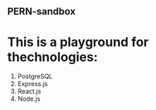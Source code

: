 ## PERN-sandbox


# This is a playground for thechnologies:

 1. PostgreSQL
 2. Express.js
 3. React.js
 4. Node.js
